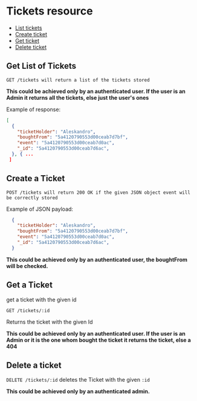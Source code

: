 # Tickets resource

* [List tickets](#get-list-of-tickets)
* [Create ticket](#create-a-ticket)
* [Get ticket](#get-a-ticket)
* [Delete ticket](#delete-a-ticket)

## Get List of Tickets
`GET /tickets will return a list of the tickets stored`

**This could be achieved only by an authenticated user. If the user is an Admin it returns all the tickets, else just the user's ones**

Example of response:

```json
[
  {
    "ticketHolder": "Aleskandro",
    "boughtFrom": "5a4120790553d00ceab7d7bf",
    "event": "5a4120790553d00ceab7d0ac",
    "_id": "5a4120790553d00ceab7d6ac",
  }, { ...
 ]
 ```
 
## Create a Ticket

`POST /tickets will return 200 OK if the given JSON object event will be correctly stored`

Example of JSON payload:

```json
  {
    "ticketHolder": "Aleskandro",
    "boughtFrom": "5a4120790553d00ceab7d7bf",
    "event": "5a4120790553d00ceab7d0ac",
    "_id": "5a4120790553d00ceab7d6ac",
  }
  ```
**This could be achieved only by an authenticated user, the boughtFrom will be checked.**

## Get a Ticket 

get a ticket with the given id

`GET /tickets/:id`

Returns the ticket with the given Id

**This could be achieved only by an authenticated user. If the user is an Admin or it is the one whom bought the ticket it returns the ticket, else a 404**

## Delete a ticket

`DELETE /tickets/:id` deletes the Ticket with the given `:id`

**This could be achieved only by an authenticated admin.**

